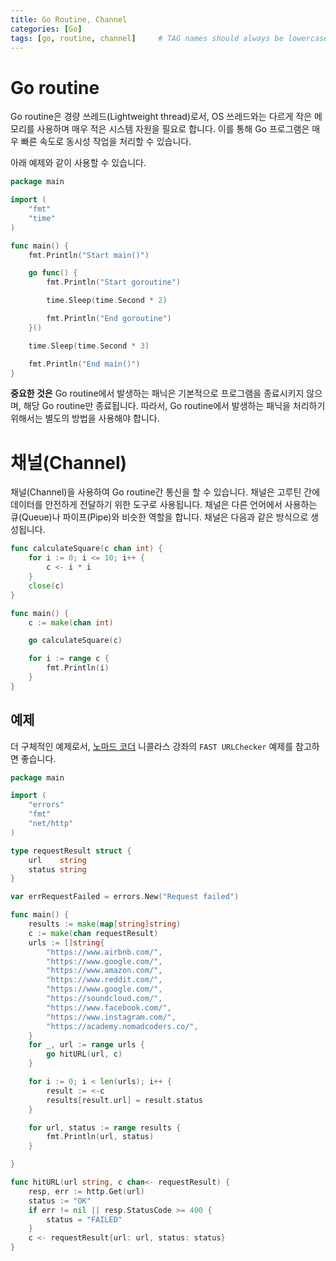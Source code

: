 ```yaml
---
title: Go Routine, Channel
categories: [Go]
tags: [go, routine, channel]     # TAG names should always be lowercase
---
```


# Go routine

Go routine은 경량 쓰레드(Lightweight thread)로서, OS 쓰레드와는 다르게 작은 메모리를 사용하며 매우 적은 시스템 자원을 필요로 합니다. 이를 통해 Go 프로그램은 매우 빠른 속도로 동시성 작업을 처리할 수 있습니다.

아래 예제와 같이 사용할 수 있습니다.

```go
package main

import (
	"fmt"
	"time"
)

func main() {
	fmt.Println("Start main()")

	go func() {
		fmt.Println("Start goroutine")

		time.Sleep(time.Second * 2)

		fmt.Println("End goroutine")
	}()

	time.Sleep(time.Second * 3)

	fmt.Println("End main()")
}
```

**중요한 것은** Go routine에서 발생하는 패닉은 기본적으로 프로그램을 종료시키지 않으며, 해당 Go routine만 종료됩니다. 따라서, Go routine에서 발생하는 패닉을 처리하기 위해서는 별도의 방법을 사용해야 합니다.



# 채널(Channel)

채널(Channel)을 사용하여 Go routine간 통신을 할 수 있습니다. 채널은 고루틴 간에 데이터를 안전하게 전달하기 위한 도구로 사용됩니다. 채널은 다른 언어에서 사용하는 큐(Queue)나 파이프(Pipe)와 비슷한 역할을 합니다. 채널은 다음과 같은 방식으로 생성됩니다.

```go
func calculateSquare(c chan int) {
	for i := 0; i <= 10; i++ {
		c <- i * i
	}
	close(c)
}

func main() {
	c := make(chan int)

	go calculateSquare(c)

	for i := range c {
		fmt.Println(i)
	}
}
```

## 예제

더 구체적인 예제로서, [노마드 코더](https://nomadcoders.co/go-for-beginners/lectures/1526) 니콜라스 강좌의 `FAST URLChecker` 예제를 참고하면 좋습니다.

```go
package main

import (
	"errors"
	"fmt"
	"net/http"
)

type requestResult struct {
	url    string
	status string
}

var errRequestFailed = errors.New("Request failed")

func main() {
	results := make(map[string]string)
	c := make(chan requestResult)
	urls := []string{
		"https://www.airbnb.com/",
		"https://www.google.com/",
		"https://www.amazon.com/",
		"https://www.reddit.com/",
		"https://www.google.com/",
		"https://soundcloud.com/",
		"https://www.facebook.com/",
		"https://www.instagram.com/",
		"https://academy.nomadcoders.co/",
	}
	for _, url := range urls {
		go hitURL(url, c)
	}

	for i := 0; i < len(urls); i++ {
		result := <-c
		results[result.url] = result.status
	}

	for url, status := range results {
		fmt.Println(url, status)
	}

}

func hitURL(url string, c chan<- requestResult) {
	resp, err := http.Get(url)
	status := "OK"
	if err != nil || resp.StatusCode >= 400 {
		status = "FAILED"
	}
	c <- requestResult{url: url, status: status}
}

```